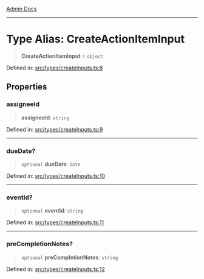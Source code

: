 [Admin Docs](/)

***

# Type Alias: CreateActionItemInput

> **CreateActionItemInput** = `object`

Defined in: [src/types/createInputs.ts:8](https://github.com/PalisadoesFoundation/talawa-admin/blob/main/src/types/createInputs.ts#L8)

## Properties

### assigneeId

> **assigneeId**: `string`

Defined in: [src/types/createInputs.ts:9](https://github.com/PalisadoesFoundation/talawa-admin/blob/main/src/types/createInputs.ts#L9)

***

### dueDate?

> `optional` **dueDate**: `Date`

Defined in: [src/types/createInputs.ts:10](https://github.com/PalisadoesFoundation/talawa-admin/blob/main/src/types/createInputs.ts#L10)

***

### eventId?

> `optional` **eventId**: `string`

Defined in: [src/types/createInputs.ts:11](https://github.com/PalisadoesFoundation/talawa-admin/blob/main/src/types/createInputs.ts#L11)

***

### preCompletionNotes?

> `optional` **preCompletionNotes**: `string`

Defined in: [src/types/createInputs.ts:12](https://github.com/PalisadoesFoundation/talawa-admin/blob/main/src/types/createInputs.ts#L12)
